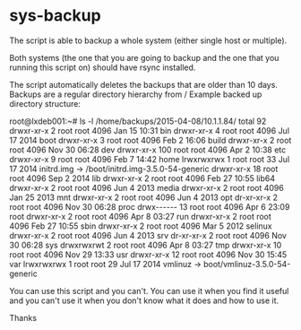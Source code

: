# sys-backup


The script is able to backup a whole system (either single host or multiple).

Both systems (the one that you are going to backup and the one that you running this script on)
should have rsync installed. 

The script automatically deletes the backups that are older than 10 days.
Backups are a regular directory hierarchy from /
Example backed up directory structure:

root@lxdeb001:~# ls -l /home/backups/2015-04-08/10.1.1.84/
total 92
drwxr-xr-x   2 root    root 4096 Jan 15 10:31 bin
drwxr-xr-x   4 root    root 4096 Jul 17  2014 boot
drwxr-xr-x   3 root    root 4096 Feb  2 16:06 build
drwxr-xr-x   2 root    root 4096 Nov 30 06:28 dev
drwxr-xr-x 100 root    root 4096 Apr  2 10:38 etc
drwxr-xr-x   9 root    root 4096 Feb  7 14:42 home
lrwxrwxrwx   1 root    root   33 Jul 17  2014 initrd.img -> /boot/initrd.img-3.5.0-54-generic
drwxr-xr-x  18 root    root 4096 Sep  2  2014 lib
drwxr-xr-x   2 root    root 4096 Feb 27 10:55 lib64
drwxr-xr-x   2 root    root 4096 Jun  4  2013 media
drwxr-xr-x   2 root    root 4096 Jan 25  2013 mnt
drwxr-xr-x   2 root    root 4096 Jun  4  2013 opt
dr-xr-xr-x   2 root    root 4096 Nov 30 06:28 proc
drwx------  13 root    root 4096 Apr  6 23:09 root
drwxr-xr-x   2 root    root 4096 Apr  8 03:27 run
drwxr-xr-x   2 root    root 4096 Feb 27 10:55 sbin
drwxr-xr-x   2 root    root 4096 Mar  5  2012 selinux
drwxr-xr-x   2 root    root 4096 Jun  4  2013 srv
dr-xr-xr-x   2 root    root 4096 Nov 30 06:28 sys
drwxrwxrwt   2 root    root 4096 Apr  8 03:27 tmp
drwxr-xr-x  10 root    root 4096 Nov 29 13:33 usr
drwxr-xr-x  12 root    root 4096 Nov 30 15:45 var
lrwxrwxrwx   1 root    root   29 Jul 17  2014 vmlinuz -> boot/vmlinuz-3.5.0-54-generic




You can use this script and you can't.
You can use it when you find it useful and you can't use it when you don't know what it does and how to use it.


Thanks
